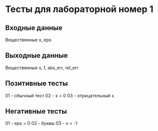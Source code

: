 # Тесты для лабораторной номер 1

## Входные данные
Вещественные x, eps

## Выходные данные
Вещественные s, f, abs_err, rel_err

## Позитивные тесты
01 - обычный тест
02 - x = 0
03 - отрицательный x



## Негативные тесты
01 - eps = 0
02 - буквы
03 - x < -1


